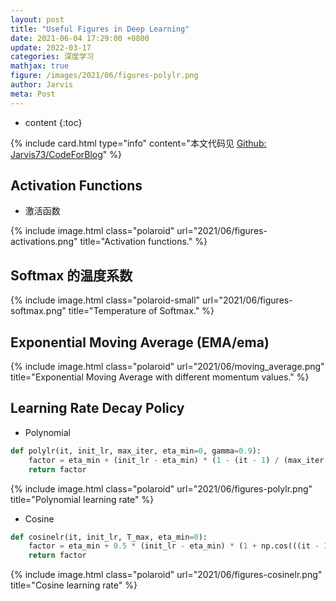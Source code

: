 ```yaml
---
layout: post
title: "Useful Figures in Deep Learning"
date: 2021-06-04 17:29:00 +0800
update: 2022-03-17
categories: 深度学习
mathjax: true
figure: /images/2021/06/figures-polylr.png
author: Jarvis
meta: Post
---
```


* content
{:toc}



{% include card.html type="info" content="本文代码见 [Github: Jarvis73/CodeForBlog](https://github.com/Jarvis73/CodeForBlog/blob/main/python/20210604-figures-activations.py)" %}

## Activation Functions

* 激活函数

{% include image.html class="polaroid" url="2021/06/figures-activations.png" title="Activation functions." %}

## Softmax 的温度系数

{% include image.html class="polaroid-small" url="2021/06/figures-softmax.png" title="Temperature of Softmax." %}

## Exponential Moving Average (EMA/ema)

{% include image.html class="polaroid" url="2021/06/moving_average.png" title="Exponential Moving Average with different momentum values." %}


## Learning Rate Decay Policy

* Polynomial

```python
def polylr(it, init_lr, max_iter, eta_min=0, gamma=0.9):
    factor = eta_min + (init_lr - eta_min) * (1 - (it - 1) / (max_iter - 1)) ** gamma
    return factor
```

{% include image.html class="polaroid" url="2021/06/figures-polylr.png" title="Polynomial learning rate" %}

* Cosine

```python
def cosinelr(it, init_lr, T_max, eta_min=0):
    factor = eta_min + 0.5 * (init_lr - eta_min) * (1 + np.cos(((it - 1) % T_max) / (T_max - 1) * np.pi))
    return factor
```

{% include image.html class="polaroid" url="2021/06/figures-cosinelr.png" title="Cosine learning rate" %}
